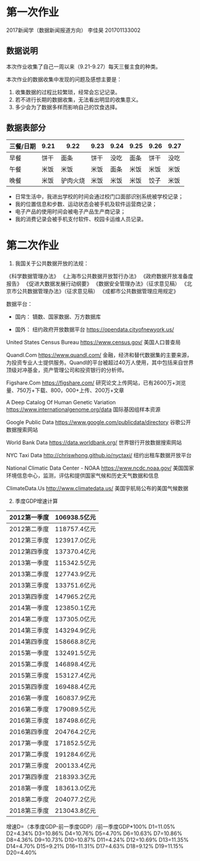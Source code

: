 # 第一次作业
   2017新闻学（数据新闻报道方向）
   李佳昊
   201701133002
   
## 数据说明

本次作业收集了自己一周以来（9.21-9.27）每天三餐主食的种类。

本次作业的数据收集中发现的问题及感想主要是：
1. 收集数据的过程比较繁琐，经常会忘记记录。
2. 若不进行长期的数据收集，无法看出明显的收集意义。
3. 多少会为了数据多样而影响自己的饮食选择。



## 数据表部分

| 三餐/日期 | 9.21 | 9.22 | 9.23 | 9.24 | 9.25 | 9.26 | 9.27 |
| ---- | ---- | ---- | ---- | ---- | ---- | ---- | ---- | 
| 早餐 | 饼干 | 面条 | 饼干 | 没吃 | 面条 | 饼干 | 没吃 |
| 午餐 | 米饭 | 米饭 | 米饭 | 面条 | 米饭 | 米饭 | 米饭 |
| 晚餐 | 米饭 | 驴肉火烧 | 米饭 | 米饭 | 米饭 | 饺子 | 米饭 |

- 日常生活中，我进出学校的时间会通过校门口面部识别系统被学校记录；
- 我的位置信息和步数、运动状态会被手机及软件运营商记录；
- 电子产品的使用时间会被电子产品生产商记录；
- 我的消费记录会被手机支付软件、校园卡运维人员记录。

# 第二次作业

1. 我国关于公共数据开放的法规：

《科学数据管理办法》
《上海市公共数据开放暂行办法》
《政府数据开放准备度报告》
《促进大数据发展行动纲要》
《数据安全管理办法》（征求意见稿）
《北京市公共数据管理办法》（征求意见稿）
《成都市公共数据管理应用规定》


数据平台：
- 国内：
镝数、国家数据、万方数据库

- 国外：
纽约政府开放数据平台
https://opendata.cityofnewyork.us/

United States Census Bureau
https://www.census.gov/
美国人口普查局

Quandl.Com 
https://www.quandl.com/
金融，经济和替代数据集的主要来源，为投资专业人士提供服务。Quandl的平台被超过40万人使用，其中包括来自世界顶级对冲基金，资产管理公司和投资银行的分析师。

Figshare.Com
https://figshare.com/
研究论文上传网站，已有2600万+浏览量、750万+下载、800，000+上传、200万+文章

A Deep Catalog Of Human Genetic Variation
https://www.internationalgenome.org/data
国际基因组样本资源

Google Public Data
https://www.google.com/publicdata/directory
谷歌公开数据搜索网站

World Bank Data
https://data.worldbank.org/
世界银行开放数据搜索网站

NYC Taxi Data
http://chriswhong.github.io/nyctaxi/
纽约出租车数据开放平台

National Climatic Data Center - NOAA
https://www.ncdc.noaa.gov/
美国国家环境信息中心，监测，评估和提供国家气候和历史天气数据和信息

ClimateData.Us 
http://www.climatedata.us/
美国宇航局公布的美国气候数据

2. 季度GDP增速计算

|2012第一季度|106938.5亿元|
|:----:|:----:|
|2012第二季度|118757.4亿元|
|2012第三季度|123917.0亿元|
|2012第四季度|137370.4亿元|
|2013第一季度|115342.5亿元|
|2013第二季度|127743.9亿元|
|2013第三季度|133751.6亿元|
|2013第四季度|147965.2亿元|
|2014第一季度|123850.1亿元|
|2014第二季度|137305.0亿元|
|2014第三季度|143294.9亿元|
|2014第四季度|158668.8亿元|
|2015第一季度|132491.5亿元|
|2015第二季度|146898.4亿元|
|2015第三季度|153127.4亿元|
|2015第四季度|169488.4亿元|
|2016第一季度|160837.9亿元|
|2016第二季度|179089.5亿元|
|2016第三季度|187498.6亿元|
|2016第四季度|204764.2亿元|
|2017第一季度|171852.5亿元|
|2017第二季度|191284.6亿元|
|2017第三季度|200133.4亿元|
|2017第四季度|218393.3亿元|
|2018第一季度|183613.0亿元|
|2018第二季度|204077.2亿元|
|2018第三季度|213043.8亿元|

增速D=（本季度GDP-前一季度GDP）/前一季度GDP*100%
D1=11.05%
D2=4.34%
D3=10.86%
D4=10.76%
D5=4.70%
D6=10.63%
D7=10.86%
D8=4.36%
D9=10.73%
D10=10.87%
D11=4.24%
D12=10.69%
D13=11.35%
D14=4.70%
D15=9.21%
D16=11.31%
D17=4.63%
D18=9.12%
D19=11.15%
D20=4.40%
